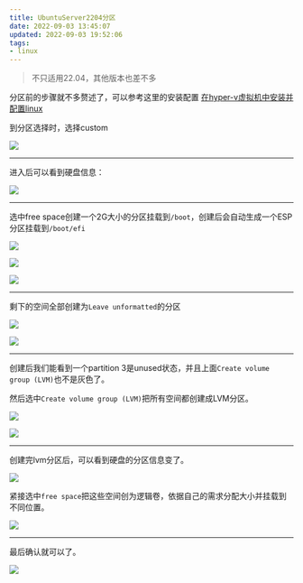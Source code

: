 ```yaml
---
title: UbuntuServer2204分区
date: 2022-09-03 13:45:07
updated: 2022-09-03 19:52:06
tags:
- linux
---
```


> 不只适用22.04，其他版本也差不多

分区前的步骤就不多赘述了，可以参考这里的安装配置 [在hyper-v虚拟机中安装并配置linux](https://lovexy.fun/2022/08/30/%E5%9C%A8hyper-v%E8%99%9A%E6%8B%9F%E6%9C%BA%E4%B8%AD%E5%AE%89%E8%A3%85%E5%B9%B6%E9%85%8D%E7%BD%AElinux/)

到分区选择时，选择custom

![](img/UbuntuServer2204分区/1.png)

---

进入后可以看到硬盘信息：

![](img/UbuntuServer2204分区/2.png)

---

选中free space创建一个2G大小的分区挂载到`/boot`，创建后会自动生成一个ESP分区挂载到`/boot/efi`

![](img/UbuntuServer2204分区/3.png)

![](img/UbuntuServer2204分区/4.png)

![](img/UbuntuServer2204分区/5.png)

---

剩下的空间全部创建为`Leave unformatted`的分区

![](img/UbuntuServer2204分区/6.png)

![](img/UbuntuServer2204分区/7.png)

---

创建后我们能看到一个partition 3是unused状态，并且上面`Create volume group (LVM)`也不是灰色了。

然后选中`Create volume group (LVM)`把所有空间都创建成LVM分区。

![](img/UbuntuServer2204分区/8.png)

![](img/UbuntuServer2204分区/9.png)

---

创建完lvm分区后，可以看到硬盘的分区信息变了。

![](img/UbuntuServer2204分区/10.png)

紧接选中`free space`把这些空间创为逻辑卷，依据自己的需求分配大小并挂载到不同位置。

![](img/UbuntuServer2204分区/11.png)

---

最后确认就可以了。

![](img/UbuntuServer2204分区/12.png)
